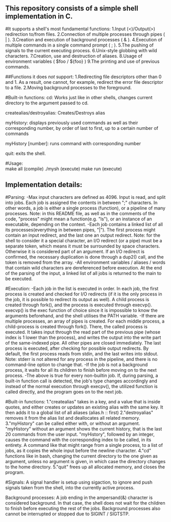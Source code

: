 ## This repository consists of a simple shell implementation in C.

		
#It supports a shell's most fundamental functions:
1.Input (<)/Output(>) redirection to/from files.
2.Connection of multiple processes through pipes ( | ).
3.Creation and execution of background processes ( & ).
4.Execution of multiple commands in a single command prompt ( ; ).
5.The pushing of signals to the current executing process.
6.Unix-style globbing with wild characters.
7.Creation, use and destruction of aliases.
8.Usage of environment variables ( $foo / ${foo} )
9.The printing and use of previous commands.

##Functions it does *not* support:
1.Redirecting file descriptors other than 0 and 1. As a result, one cannot, for example, redirect the error file descriptor to a file.
2.Moving background processes to the foreground.

#Built-in functions:
cd: 
	Works just like in other shells, changes current directory to the argument passed to cd.

createalias/destroyalias: 
	Creates/Destroys alias

myHistory: 
	displays previously used commands as well as their corresponding number, by order of last to first, up to a certain number of commands

myHistory [number]: 
	runs command with corresponding number

quit: 
	exits the shell.

#Usage:  	
make all (compile)
./mysh (execute)
make run (execute)	

## Implementation details:
#Parsing:
-Max input characters are defined as 4096. Input is read, and split into jobs. Each job is assigned the contents in between ";" characters. In other words, a job is either a single process (function), or a pipeline of many processes. Note: in this README file, as well as in the comments of the code, "process" might mean a function(e.g. "ls"), or an instance of an executable, depending on the context.
-Each job contains a linked list of all its processes(everything in between pipes, "|"). The first process might contain an input redirect, and the last one an output redirect. Note: for the shell to consider it a special character, an I/O redirect (or a pipe) must be a separate token, which means it must be surrounded by space characters. Otherwise it is considered part of an argument. If an I/O redirect is confirmed, the necessary duplication is done through a dup2() call, and the token is removed from the array.
-All environment variables / aliases / words that contain wild characters are dereferenced before execution. At the end of the parsing of the input, a linked list of all jobs is returned to the main to be executed.

#Execution:
-Each job in the list is executed in order. In each job, the first process is created and checked for I/O redirects (if it is the only process in the job, it is possible to redirect its output as well). A child process is created through fork(), and the process is executed through execvp(). execvp() is the exec function of choice since it is impossible to know the arguments beforehand, and the shell utilises the PATH variable.
-If there are multiple processes, an array of pipes is created. For each middle process, a child-process is created through fork(). There, the called process is executed. It takes input through the read part of the previous pipe (whose index is 1 lower than the process), and writes the output into the write part of the same-indexed pipe. All other pipes are closed immediately. The last process is executed, after checking for possible output redirects. By default, the first process reads from stdin, and the last writes into stdout. Note: stderr is not altered for any process in the pipeline, and there is no command-line option to change that.
-If the job is not a background process, it waits for all its children to finish before moving on to the next process.
-The above is true for every non-builtin job. If, during parsing, a built-in function call is detected, the job's type changes accordingly and instead of the normal execution through execpv(), the utilized function is called directly, and the program goes on to the next job.

#Built-in functions:
1."createalias" takes in a key, and a value that is inside quotes, and either creates or updates an existing alias with the same key. It then adds it to a global list of all aliases (alias.h :: first)
2."destroyalias" removes it from the alias list and deallocates all related memory.
3."myHistory" can be called either with, or without an argument. "myHistory" without an argument shows the current history, that is the last 20 commands from the user input. "myHistory", followed by an integer, causes the command with the corresponding index to be called, in its entirety. A command like that might range from a single process, to a list of jobs, as it copies the whole input before the newline character.
4."cd" functions like in bash, changing the current directory to the one given as argument, unless no argument is given, in which case the directory changes to the home directory.
5."quit" frees up all allocated memory, and closes the program.

#Signals:
A signal handler is setup using sigaction, to ignore and push signals taken from the shell, into the currently active process.

Background processes:
A job ending in the ampersand(&) character is considered background. In that case, the shell does not wait for the children to finish before executing the rest of the jobs. Background processes also cannot be interrupted or stopped due to SIGINT / SIGTSTP.







	
	


	
